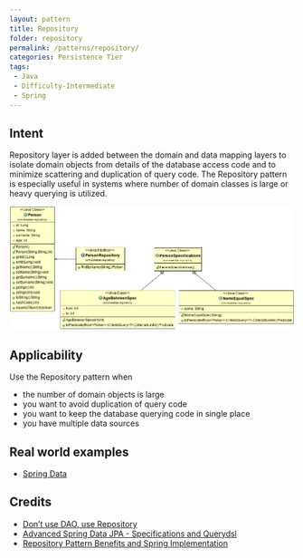 ```yaml
---
layout: pattern
title: Repository
folder: repository
permalink: /patterns/repository/
categories: Persistence Tier
tags:
 - Java
 - Difficulty-Intermediate
 - Spring
---
```


## Intent
Repository layer is added between the domain and data mapping
layers to isolate domain objects from details of the database access code and
to minimize scattering and duplication of query code. The Repository pattern is
especially useful in systems where number of domain classes is large or heavy
querying is utilized.

![alt text](./etc/repository.png "Repository")

## Applicability
Use the Repository pattern when

* the number of domain objects is large
* you want to avoid duplication of query code
* you want to keep the database querying code in single place
* you have multiple data sources

## Real world examples

* [Spring Data](http://projects.spring.io/spring-data/)

## Credits

* [Don’t use DAO, use Repository](http://thinkinginobjects.com/2012/08/26/dont-use-dao-use-repository/)
* [Advanced Spring Data JPA - Specifications and Querydsl](https://spring.io/blog/2011/04/26/advanced-spring-data-jpa-specifications-and-querydsl/)
* [Repository Pattern Benefits and Spring Implementation](https://stackoverflow.com/questions/40068965/repository-pattern-benefits-and-spring-implementation)